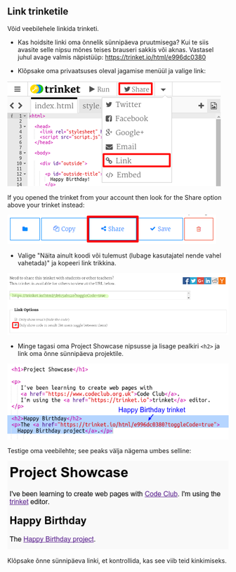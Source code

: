 ## Link trinketile

Võid veebilehele linkida trinketi.

+ Kas hoidsite linki oma õnnelik sünnipäeva pruutmisega? Kui te siis avasite selle nipsu mõnes teises brauseri sakkis või aknas. Vastasel juhul avage valmis näpistüüp: <https://trinket.io/html/e996dc0380>

+ Klõpsake oma privaatsuses oleval jagamise menüül ja valige link:

![ekraanipilt](images/showcase-share1.png)

If you opened the trinket from your account then look for the Share option above your trinket instead:

![ekraanipilt](images/showcase-share2.png)

+ Valige "Näita ainult koodi või tulemust (lubage kasutajatel nende vahel vahetada)" ja kopeeri link trikkina. 

![ekraanipilt](images/showcase-get-link.png)

+ Minge tagasi oma Project Showcase nipsusse ja lisage pealkiri `<h2>` ja link oma õnne sünnipäeva projektile.

![ekraanipilt](images/showcase-link-trinket.png)

Testige oma veebilehte; see peaks välja nägema umbes selline:

![ekraanipilt](images/showcase-link-output.png)

Klõpsake õnne sünnipäeva linki, et kontrollida, kas see viib teid kinkimiseks.